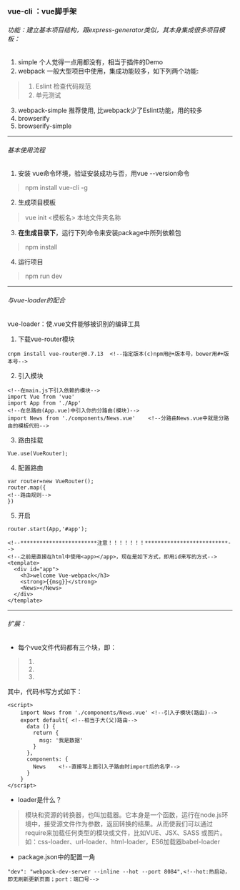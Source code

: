 ### vue-cli ：vue脚手架
###### 功能：建立基本项目结构，跟express-generator类似，其本身集成很多项目模板：
1. simple		个人觉得一点用都没有，相当于插件的Demo
2. webpack	一般大型项目中使用，集成功能较多，如下列两个功能:
> 1. Eslint 检查代码规范
> 2. 单元测试
3. webpack-simple	推荐使用, 比webpack少了Eslint功能，用的较多
4. browserify	
5. browserify-simple
---
###### 基本使用流程
1. 安装 vue命令环境，验证安装成功与否，用vue --version命令
>  npm install vue-cli -g	
2. 生成项目模板     
> vue init <模板名> 本地文件夹名称
3. **在生成目录下**，运行下列命令来安装package中所列依赖包
> npm install
4. 运行项目
>  npm run dev
---
###### 与vue-loader的配合
vue-loader：使.vue文件能够被识别的编译工具
1. 下载vue-router模块
```
cnpm install vue-router@0.7.13  <!--指定版本(c)npm用@+版本号，bower用#+版本号-->
```
2. 引入模块
```
<!--在main.js下引入依赖的模块-->
import Vue from 'vue'
import App from './App'
<!--在总路由(App.vue)中引入你的分路由(模块)-->
import News from './components/News.vue'    <!--分路由News.vue中就是分路由的模板代码-->
```


3. 路由挂载

```
Vue.use(VueRouter);
```
4. 配置路由
```
var router=new VueRouter();
router.map({
<!--路由规则-->
})
```

5. 开启

```
router.start(App,'#app');
```

```
<!--************************注意！！！！！！！**************************-->
<!--之前是直接在html中使用<app></app>，现在是如下方式，即用id来写的方式-->
<template>
  <div id="app">
    <h3>welcome Vue-webpack</h3>
    <strong>{{msg}}</strong>
    <News></News>
  </div>
</template>
```
***
###### 扩展：
- 每个vue文件代码都有三个块，即：     
> 1. <template></template>
> 2. <script></script>
> 3. <style></style>

其中，<script></script>代码书写方式如下：

```
<script>
    import News from './components/News.vue' <!--引入子模块(路由)-->
    export default{ <!--相当于大(父)路由-->
      data () {
        return {
          msg: '我是数据'
        }
      },
      components: {
        News    <!--直接写上面引入子路由时import后的名字-->
      }
    }
</script>
```
- loader是什么？  
> 模块和资源的转换器，也叫加载器。它本身是一个函数，运行在node.js环境中，接受源文件作为参数，返回转换的结果。从而使我们可以通过require来加载任何类型的模块或文件，比如VUE、JSX、SASS 或图片。                
如：css-loader、url-loader、html-loader，ES6加载器babel-loader

- package.json中的配置一角

```
"dev": "webpack-dev-server --inline --hot --port 8084",<!--hot:热启动，即无刷新更新页面；port：端口号-->
```


